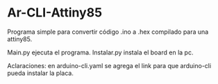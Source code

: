 # Ar-CLI-Attiny85
Programa simple para convertir código .ino a .hex compilado para una attiny85.

Main.py ejecuta el programa.
Instalar.py instala el board en la pc.

Aclaraciones: en arduino-cli.yaml se agrega el link para que arduino-cli pueda instalar la placa.
